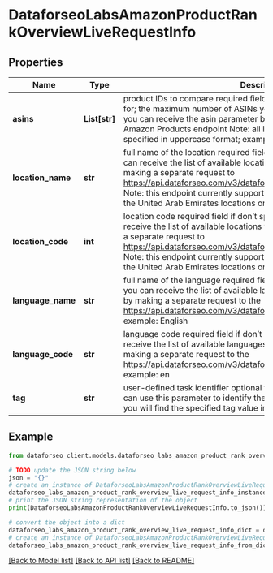 # DataforseoLabsAmazonProductRankOverviewLiveRequestInfo


## Properties

Name | Type | Description | Notes
------------ | ------------- | ------------- | -------------
**asins** | **List[str]** | product IDs to compare required field product IDs to receive ranking data for; the maximum number of ASINs you can specify in this array is 1000; you can receive the asin parameter by making a separate request to the Amazon Products endpoint Note: all letters in ASIN code must be specified in uppercase format; example: B01LW2SL7R | [optional] 
**location_name** | **str** | full name of the location required field if don’t specify location_code you can receive the list of available locations with their location_name by making a separate request to https://api.dataforseo.com/v3/dataforseo_labs/locations_and_languages; Note: this endpoint currently supports the US, Egypt, Saudi Arabia, and the United Arab Emirates locations only; example: United States | [optional] 
**location_code** | **int** | location code required field if don’t specify location_name you can receive the list of available locations with their location_code by making a separate request to https://api.dataforseo.com/v3/dataforseo_labs/locations_and_languages; Note: this endpoint currently supports the US, Egypt, Saudi Arabia, and the United Arab Emirates locations only; example: 2840 | [optional] 
**language_name** | **str** | full name of the language required field if don’t specify language_code you can receive the list of available languages with their language_name by making a separate request to the https://api.dataforseo.com/v3/dataforseo_labs/locations_and_languages example: English | [optional] 
**language_code** | **str** | language code required field if don’t specify language_name you can receive the list of available languages with their language_code by making a separate request to the https://api.dataforseo.com/v3/dataforseo_labs/locations_and_languages example: en | [optional] 
**tag** | **str** | user-defined task identifier optional field the character limit is 255 you can use this parameter to identify the task and match it with the result you will find the specified tag value in the data object of the response | [optional] 

## Example

```python
from dataforseo_client.models.dataforseo_labs_amazon_product_rank_overview_live_request_info import DataforseoLabsAmazonProductRankOverviewLiveRequestInfo

# TODO update the JSON string below
json = "{}"
# create an instance of DataforseoLabsAmazonProductRankOverviewLiveRequestInfo from a JSON string
dataforseo_labs_amazon_product_rank_overview_live_request_info_instance = DataforseoLabsAmazonProductRankOverviewLiveRequestInfo.from_json(json)
# print the JSON string representation of the object
print(DataforseoLabsAmazonProductRankOverviewLiveRequestInfo.to_json())

# convert the object into a dict
dataforseo_labs_amazon_product_rank_overview_live_request_info_dict = dataforseo_labs_amazon_product_rank_overview_live_request_info_instance.to_dict()
# create an instance of DataforseoLabsAmazonProductRankOverviewLiveRequestInfo from a dict
dataforseo_labs_amazon_product_rank_overview_live_request_info_from_dict = DataforseoLabsAmazonProductRankOverviewLiveRequestInfo.from_dict(dataforseo_labs_amazon_product_rank_overview_live_request_info_dict)
```
[[Back to Model list]](../README.md#documentation-for-models) [[Back to API list]](../README.md#documentation-for-api-endpoints) [[Back to README]](../README.md)


